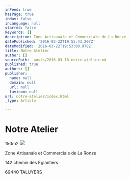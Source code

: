 ```yaml
---
inFeed: true
hasPage: true
inNav: false
inLanguage: null
starred: false
keywords: []
description: Zone Artisanale et Commerciale de La Ronze
datePublished: '2016-03-22T19:55:43.207Z'
dateModified: '2016-03-22T19:53:00.978Z'
title: Notre Atelier
author: []
sourcePath: _posts/2016-03-18-notre-atelier.md
published: true
authors: []
publisher:
  name: null
  domain: null
  url: null
  favicon: null
url: notre-atelier/index.html
_type: Article

---
```

# Notre Atelier

150m2  ![](https://the-grid-user-content.s3-us-west-2.amazonaws.com/ececb696-eb01-449b-b308-601086a245ee.jpg)

Zone Artisanale et Commerciale de La Ronze

142 chemin des Eglantiers

69440 TALUYERS